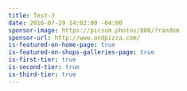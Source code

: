```yaml
---
title: Test-3
date: 2016-07-29 14:02:00 -04:00
sponsor-image: https://picsum.photos/800/?random
sponsor-url: http://www.andpizza.com/
is-featured-on-home-page: true
is-featured-on-shops-galleries-page: true
is-first-tier: true
is-second-tier: true
is-third-tier: true
---
```


